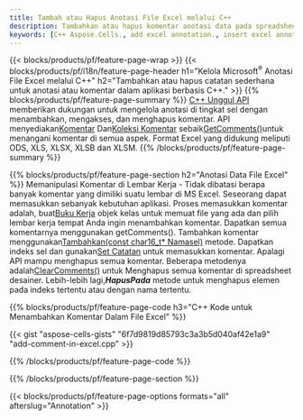 ```yaml
---
title: Tambah atau Hapus Anotasi File Excel melalui C++
description: Tambahkan atau hapus komentar anotasi data pada spreadsheet Excel dan OpenOffice dengan perpustakaan C++.
keywords: [C++ Aspose.Cells., add excel annotation., insert excel annotation., access excel annotation., remove excel annotation., delete excel annotation., add annotation in excel., insert annotation in excel., access annotation in excel., remove annotation in excel., delete annotation in excel]
---
```

{{< blocks/products/pf/feature-page-wrap >}}
{{< blocks/products/pf/i18n/feature-page-header h1="Kelola Microsoft<sup>&reg;</sup> Anotasi File Excel melalui C++" h2="Tambahkan atau hapus catatan sederhana untuk anotasi atau komentar dalam aplikasi berbasis C++." >}}
{{% blocks/products/pf/feature-page-summary %}}
[C++ Unggul API](/cells/id/cpp/) memberikan dukungan untuk mengelola anotasi di tingkat sel dengan menambahkan, mengakses, dan menghapus komentar. API menyediakan[Komentar](https://reference.aspose.com/cells/cpp/aspose.cells/comment/) Dan[Koleksi Komentar](https://reference.aspose.com/cells/cpp/aspose.cells/commentcollection/) sebaik[GetComments()](https://reference.aspose.com/cells/cpp/aspose.cells/worksheet/getcomments/)untuk menangani komentar di semua aspek. Format Excel yang didukung meliputi ODS, XLS, XLSX, XLSB dan XLSM.
{{% /blocks/products/pf/feature-page-summary %}}

{{% blocks/products/pf/feature-page-section h2="Anotasi Data File Excel" %}}
 Memanipulasi Komentar di Lembar Kerja - Tidak dibatasi berapa banyak komentar yang dimiliki suatu lembar di MS Excel. Seseorang dapat memasukkan sebanyak kebutuhan aplikasi. Proses memasukkan komentar adalah, buat[Buku Kerja](https://reference.aspose.com/cells/cpp/aspose.cells/workbook/) objek kelas untuk memuat file yang ada dan pilih lembar kerja tempat Anda ingin menambahkan komentar. Dapatkan semua komentarnya menggunakan getComments(). Tambahkan komentar menggunakan[Tambahkan(const char16_t* Namasel)](https://reference.aspose.com/cells/cpp/aspose.cells/commentcollection/add/) metode. Dapatkan indeks sel dan gunakan[Set Catatan](https://reference.aspose.com/cells/cpp/aspose.cells/comment/setnote/) untuk memasukkan komentar. Apalagi API mampu menghapus semua komentar. Beberapa metodenya adalah[ClearComments()](https://reference.aspose.com/cells/cpp/aspose.cells/worksheet/clearcomments/) untuk Menghapus semua komentar di spreadsheet desainer. Lebih-lebih lagi,***HapusPada*** metode untuk menghapus elemen pada indeks tertentu atau dengan nama tertentu.

{{% blocks/products/pf/feature-page-code h3="C++ Kode untuk Menambahkan Komentar Dalam File Excel" %}}

{{< gist "aspose-cells-gists" "6f7d9819d85793c3a3b5d040af42e1a9" "add-comment-in-excel.cpp" >}}

{{% /blocks/products/pf/feature-page-code %}}

{{% /blocks/products/pf/feature-page-section %}}

{{< blocks/products/pf/feature-page-options formats="all" afterslug="Annotation" >}}
